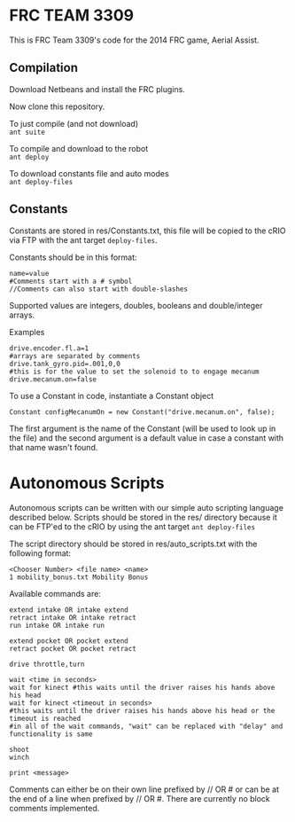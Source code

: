FRC TEAM 3309
=============

This is FRC Team 3309's code for the 2014 FRC game, Aerial Assist.

Compilation
-----------

Download Netbeans and install the FRC plugins.

Now clone this repository.

To just compile (and not download)  
```ant suite```

To compile and download to the robot  
```ant deploy```

To download constants file and auto modes  
```ant deploy-files```

Constants
---------

Constants are stored in res/Constants.txt, this file will be copied to the cRIO via FTP with the ant target ```deploy-files```.

Constants should be in this format:
```
name=value
#Comments start with a # symbol
//Comments can also start with double-slashes
```

Supported values are integers, doubles, booleans and double/integer arrays.

Examples
```
drive.encoder.fl.a=1
#arrays are separated by comments
drive.tank_gyro.pid=.001,0,0
#this is for the value to set the solenoid to to engage mecanum
drive.mecanum.on=false
```

To use a Constant in code, instantiate a Constant object
```
Constant configMecanumOn = new Constant("drive.mecanum.on", false);
```

The first argument is the name of the Constant (will be used to look up in the file) and the second argument is a default value in case a constant with that name wasn't found.


Autonomous Scripts
==================

Autonomous scripts can be written with our simple auto scripting language described below.
Scripts should be stored in the res/ directory because it can be FTP'ed to the cRIO by using the ant target ```ant deploy-files```

The script directory should be stored in res/auto_scripts.txt with the following format:
```
<Chooser Number> <file name> <name>
1 mobility_bonus.txt Mobility Bonus
```

Available commands are:
```
extend intake OR intake extend
retract intake OR intake retract
run intake OR intake run

extend pocket OR pocket extend
retract pocket OR pocket retract

drive throttle,turn

wait <time in seconds>
wait for kinect #this waits until the driver raises his hands above his head
wait for kinect <timeout in seconds>
#this waits until the driver raises his hands above his head or the timeout is reached
#in all of the wait commands, "wait" can be replaced with "delay" and functionality is same

shoot
winch

print <message>
```

Comments can either be on their own line prefixed by // OR # or can be at the end of a line when prefixed by // OR #.
There are currently no block comments implemented.
